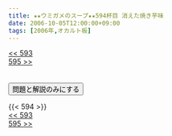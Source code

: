 ```yaml
---
title: ★★ウミガメのスープ★★594杯目 消えた焼き芋味
date: 2006-10-05T12:00:00+09:00
tags: [2006年,オカルト板]
---
```

<div class="th_left"><a href="../593"><< 593</a></div>
<div class="th_right"><a href="../595">595 >></a></div>
<br><br>
<script src="../../js/cupsoup.js"></script>
<form>
<input type="button" value="問題と解説のみにする" onClick="toggleCupsoup()">
</form>
{{< 594 >}}
<div class="th_left"><a href="../593"><< 593</a></div>
<div class="th_right"><a href="../595">595 >></a></div>